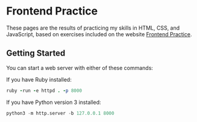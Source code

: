 # Frontend Practice

These pages are the results of practicing my skills in HTML, CSS, and JavaScript, based on exercises included on the website [Frontend Practice](https://www.frontendpractice.com/).

## Getting Started

You can start a web server with either of these commands:

If you have Ruby installed:

```ruby
ruby -run -e httpd . -p 8000
```

If you have Python version 3 installed:

```python
python3 -m http.server -b 127.0.0.1 8000
```


